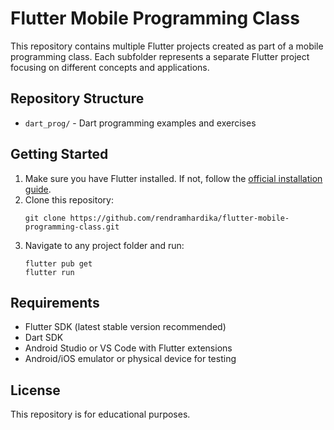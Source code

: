 # Flutter Mobile Programming Class

This repository contains multiple Flutter projects created as part of a mobile programming class. Each subfolder represents a separate Flutter project focusing on different concepts and applications.

## Repository Structure

- `dart_prog/` - Dart programming examples and exercises

## Getting Started

1. Make sure you have Flutter installed. If not, follow the [official installation guide](https://docs.flutter.dev/get-started/install).
2. Clone this repository:
   ```
   git clone https://github.com/rendramhardika/flutter-mobile-programming-class.git
   ```
3. Navigate to any project folder and run:
   ```
   flutter pub get
   flutter run
   ```

## Requirements

- Flutter SDK (latest stable version recommended)
- Dart SDK
- Android Studio or VS Code with Flutter extensions
- Android/iOS emulator or physical device for testing

## License

This repository is for educational purposes.